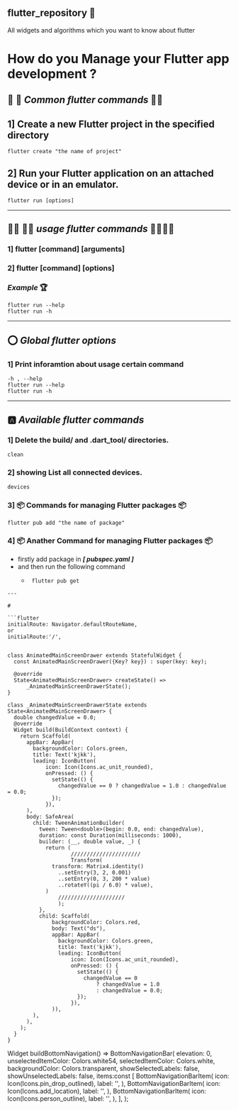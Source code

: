## flutter_repository 💚
All widgets and algorithms which you want to know about flutter 
# How do you Manage your Flutter app development ?

##   📝 📝 ***Common flutter commands*** 📝📝
## 1] Create a new Flutter project in the specified directory 
```shell
flutter create "the name of project"
```
## 2] Run your Flutter application on an attached device or in an emulator.
```
flutter run [options] 
``` 
----
##   👨‍🏫 👨‍🏫 ***usage flutter commands*** 👨‍🏫👨‍🏫
### 1] flutter **[command]** [arguments] 
### 2] flutter **[command]** [options]  
### ***Example*** :trophy:
```
flutter run --help
flutter run -h 
```
---
##   :o: ***Global flutter options*** 
### 1] Print inforamtion about usage certain command 
```
-h , --help
flutter run --help
flutter run -h
```
---
##   :a: ***Available flutter commands***  
### 1]  Delete the build/ and .dart_tool/ directories.
```
clean     
```
### 2] showing List all connected devices. 
```
devices
```
### 3] :package: Commands for managing Flutter packages :package:
```
flutter pub add "the name of package"
```
### 4] :package:  Anather Command for managing Flutter packages :package:
  - firstly add package in ***[ pubspec.yaml ]*** 
  - and then run the following command 
    - ```
       flutter pub get
 ``` 
---

# 

```flutter
 initialRoute: Navigator.defaultRouteName,
 or 
 initialRoute:'/',
```

```

class AnimatedMainScreenDrawer extends StatefulWidget {
  const AnimatedMainScreenDrawer({Key? key}) : super(key: key);

  @override
  State<AnimatedMainScreenDrawer> createState() =>
      _AnimatedMainScreenDrawerState();
}

class _AnimatedMainScreenDrawerState extends State<AnimatedMainScreenDrawer> {
  double changedValue = 0.0;
  @override
  Widget build(BuildContext context) {
    return Scaffold(
      appBar: AppBar(
        backgroundColor: Colors.green,
        title: Text('kjkk'),
        leading: IconButton(
            icon: Icon(Icons.ac_unit_rounded),
            onPressed: () {
              setState(() {
                changedValue == 0 ? changedValue = 1.0 : changedValue = 0.0;
              });
            }),
      ),
      body: SafeArea(
        child: TweenAnimationBuilder(
          tween: Tween<double>(begin: 0.0, end: changedValue),
          duration: const Duration(milliseconds: 1000),
          builder: (__, double value, _) {
            return (
                    //////////////////////
                    Transform(
              transform: Matrix4.identity()
                ..setEntry(3, 2, 0.001)
                ..setEntry(0, 3, 200 * value)
                ..rotateY((pi / 6.0) * value),
            )
                /////////////////////
                );
          },
          child: Scaffold(
              backgroundColor: Colors.red,
              body: Text("ds"),
              appBar: AppBar(
                backgroundColor: Colors.green,
                title: Text('kjkk'),
                leading: IconButton(
                    icon: Icon(Icons.ac_unit_rounded),
                    onPressed: () {
                      setState(() {
                        changedValue == 0
                            ? changedValue = 1.0
                            : changedValue = 0.0;
                      });
                    }),
              )),
        ),
      ),
    );
  }
}

```

  Widget buildBottomNavigation() => BottomNavigationBar(
        elevation: 0,
        unselectedItemColor: Colors.white54,
        selectedItemColor: Colors.white,
        backgroundColor: Colors.transparent,
        showSelectedLabels: false,
        showUnselectedLabels: false,
        items:const [
          BottomNavigationBarItem(
            icon: Icon(Icons.pin_drop_outlined),
            label: '',
          ),
          BottomNavigationBarItem(
            icon: Icon(Icons.add_location),
            label: '',
          ),
          BottomNavigationBarItem(
            icon: Icon(Icons.person_outline),
            label: '',
          ),
        ],
      );

```